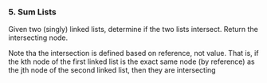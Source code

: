 ### 5. Sum Lists 

Given two (singly) linked lists, determine if the two lists intersect. Return the intersecting node. 

Note tha the intersection is defined based on reference, not value. That is, if the kth node of the first linked list is the exact same node (by reference) as the jth node of the second linked list, then they are intersecting
